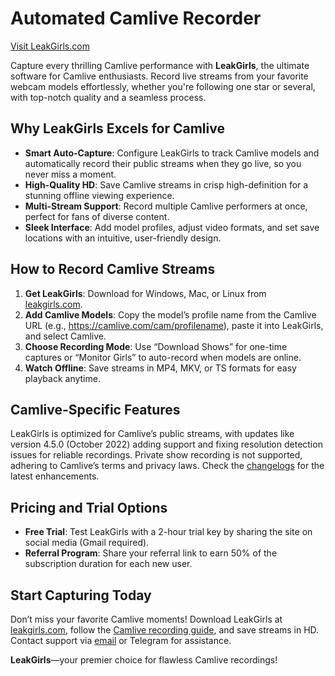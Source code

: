# Automated Camlive Recorder

[Visit LeakGirls.com](https://leakgirls.com)

Capture every thrilling Camlive performance with **LeakGirls**, the ultimate software for Camlive enthusiasts. Record live streams from your favorite webcam models effortlessly, whether you're following one star or several, with top-notch quality and a seamless process.

## Why LeakGirls Excels for Camlive

- **Smart Auto-Capture**: Configure LeakGirls to track Camlive models and automatically record their public streams when they go live, so you never miss a moment.
- **High-Quality HD**: Save Camlive streams in crisp high-definition for a stunning offline viewing experience.
- **Multi-Stream Support**: Record multiple Camlive performers at once, perfect for fans of diverse content.
- **Sleek Interface**: Add model profiles, adjust video formats, and set save locations with an intuitive, user-friendly design.

## How to Record Camlive Streams

1. **Get LeakGirls**: Download for Windows, Mac, or Linux from [leakgirls.com](https://leakgirls.com/#download).
2. **Add Camlive Models**: Copy the model’s profile name from the Camlive URL (e.g., https://camlive.com/cam/profilename), paste it into LeakGirls, and select Camlive.[](https://leakgirls.com/Guides/record-camlive/)
3. **Choose Recording Mode**: Use “Download Shows” for one-time captures or “Monitor Girls” to auto-record when models are online.
4. **Watch Offline**: Save streams in MP4, MKV, or TS formats for easy playback anytime.

## Camlive-Specific Features

LeakGirls is optimized for Camlive’s public streams, with updates like version 4.5.0 (October 2022) adding support and fixing resolution detection issues for reliable recordings. Private show recording is not supported, adhering to Camlive’s terms and privacy laws. Check the [changelogs](https://leakgirls.com/#changelogs) for the latest enhancements.[](https://leakgirls.com)

## Pricing and Trial Options

- **Free Trial**: Test LeakGirls with a 2-hour trial key by sharing the site on social media (Gmail required).
- **Referral Program**: Share your referral link to earn 50% of the subscription duration for each new user.

## Start Capturing Today

Don’t miss your favorite Camlive moments! Download LeakGirls at [leakgirls.com](https://leakgirls.com/#download), follow the [Camlive recording guide](https://leakgirls.com/Guides/record-camlive/), and save streams in HD. Contact support via [email](https://leakgirls.com/#contacts) or Telegram for assistance.

**LeakGirls**—your premier choice for flawless Camlive recordings!
